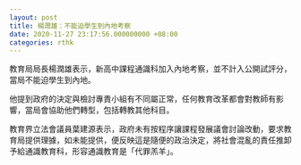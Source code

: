 ```yaml
---
layout: post
title: 楊潤雄：不能迫學生到內地考察
date: 2020-11-27 23:17:56.000000000 +08:00
categories: rthk
---
```


教育局局長楊潤雄表示，新高中課程通識科加入內地考察，並不計入公開試評分，當局不能迫學生到內地。

他提到政府的決定與檢討專責小組有不同屬正常，任何教育改革都會對教師有影響，當局會協助他們轉型，包括轉教其他科目。

教育界立法會議員葉建源表示，政府未有按程序讓課程發展議會討論改動，要求教育局提供理據，如未能提供，便反映這是隨便的政治決定，將社會混亂的責任推卸予給通識教育科，形容通識教育是「代罪羔羊」。
